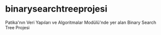 # binarysearchtreeprojesi
Patika'nın Veri Yapıları ve Algoritmalar Modülü'nde yer alan Binary Search Tree Projesi
